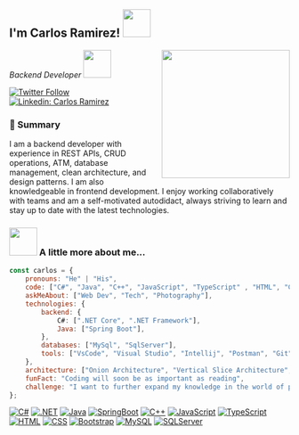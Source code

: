 <h2>I'm Carlos Ramirez! <img src="https://media.giphy.com/media/2IudUHdI075HL02Pkk/giphy.gif" width="50"></h2>
<img align='right' src="https://media.giphy.com/media/M9gbBd9nbDrOTu1Mqx/giphy.gif" width="230">
<p><em>Backend Developer <img src="https://media.giphy.com/media/JdyQWFOVo6s5G/giphy.gif" width="50"> 
</em></p>

[![Twitter Follow](https://img.shields.io/badge/Twitter-blue?style=for-the-badge&logo=twitter&logoColor=white)](https://twitter.com/carlos_rn31)
[![Linkedin: Carlos Ramirez](https://img.shields.io/badge/LinkedIn-blue?style=for-the-badge&logo=linkedin&logoColor=white)](https://www.linkedin.com/in/carlosmanuelramireznova/)

### 👾 Summary

I am a backend developer with experience in REST APIs, CRUD operations, ATM, database management, clean architecture, and design patterns. I am also knowledgeable in frontend development. I enjoy working collaboratively with teams and am a self-motivated autodidact, always striving to learn and stay up to date with the latest technologies.

### <img src="https://media.giphy.com/media/VgCDAzcKvsR6OM0uWg/giphy.gif" width="50"> A little more about me...  

```javascript
const carlos = {
    pronouns: "He" | "His",
    code: ["C#", "Java", "C++", "JavaScript", "TypeScript" , "HTML", "CSS"],
    askMeAbout: ["Web Dev", "Tech", "Photography"],
    technologies: {
        backend: {
            C#: [".NET Core", ".NET Framework"],
            Java: ["Spring Boot"],
        },
        databases: ["MySql", "SqlServer"],
        tools: ["VsCode", "Visual Studio", "Intellij", "Postman", "Git"],
    },
    architecture: ["Onion Architecture", "Vertical Slice Architecture", "Clean Architecture"],
    funFact: "Coding will soon be as important as reading",
    challenge: "I want to further expand my knowledge in the world of programming and be a good programmer"
};
```
[![C#](https://img.shields.io/badge/C%23-239120?style=for-the-badge&logo=c-sharp&logoColor=white)](https://github.com/CarlosRamirez31/CarlosRamirez31)
[![.NET](https://img.shields.io/badge/.NET-5C2D91?style=for-the-badge&logo=.net&logoColor=white)](https://github.com/CarlosRamirez31/CarlosRamirez31)
[![Java](https://img.shields.io/badge/Java-ED8B00?style=for-the-badge&logo=openjdk&logoColor=white)](https://github.com/CarlosRamirez31/CarlosRamirez31)
[![SpringBoot](https://img.shields.io/badge/Spring-6DB33F?style=for-the-badge&logo=spring&logoColor=white)](https://github.com/CarlosRamirez31/CarlosRamirez31)
[![C++](https://img.shields.io/badge/C%2B%2B-00599C?style=for-the-badge&logo=c%2B%2B&logoColor=white)](https://github.com/CarlosRamirez31/CarlosRamirez31)
[![JavaScript](https://img.shields.io/badge/JavaScript-323330?style=for-the-badge&logo=javascript&logoColor=F7DF1E)](https://github.com/CarlosRamirez31/CarlosRamirez31)
[![TypeScript](https://img.shields.io/badge/TypeScript-007ACC?style=for-the-badge&logo=typescript&logoColor=white)](https://github.com/CarlosRamirez31/CarlosRamirez31)
[![HTML](https://img.shields.io/badge/HTML5-E34F26?style=for-the-badge&logo=html5&logoColor=white)](https://github.com/CarlosRamirez31/CarlosRamirez31)
[![CSS](https://img.shields.io/badge/CSS3-1572B6?style=for-the-badge&logo=css3&logoColor=white)](https://github.com/CarlosRamirez31/CarlosRamirez31)
[![Bootstrap](https://img.shields.io/badge/Bootstrap-563D7C?style=for-the-badge&logo=bootstrap&logoColor=white)](https://github.com/CarlosRamirez31/CarlosRamirez31)
[![MySQL](https://img.shields.io/badge/MySQL-00000F?style=for-the-badge&logo=mysql&logoColor=white)](https://github.com/CarlosRamirez31/CarlosRamirez31)
[![SQLServer](https://img.shields.io/badge/Microsoft_SQL_Server-CC2927?style=for-the-badge&logo=microsoft-sql-server&logoColor=white)](https://github.com/CarlosRamirez31/CarlosRamirez31)